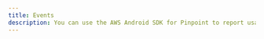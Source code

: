 ```yaml
---
title: Events
description: You can use the AWS Android SDK for Pinpoint to report usage data, or events, to Amazon Pinpoint. You can report events to capture information such as session times, users’ purchasing behavior, sign-in attempts, or any custom event type that you need.
---
```


<inline-fragment src="~/sdk/fragments/library-callout.md"></inline-fragment>

<inline-fragment platform="ios" src="~/sdk/analytics/fragments/ios/events.md"></inline-fragment>
<inline-fragment platform="android" src="~/sdk/analytics/fragments/android/events.md"></inline-fragment>
